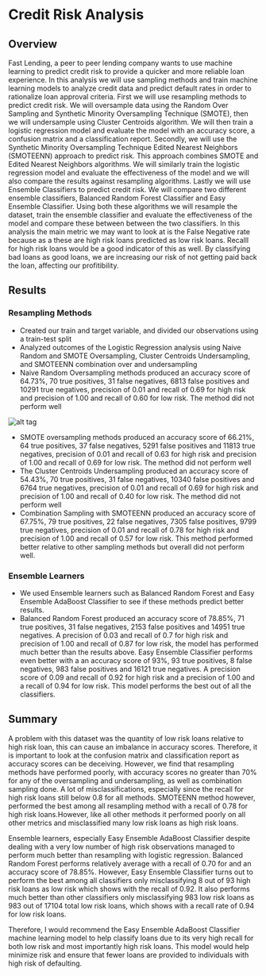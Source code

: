 # Credit Risk Analysis

## Overview 

Fast Lending, a peer to peer lending company wants to use machine learning to predict credit risk to provide a quicker and more reliable loan experience. In this analysis we will use sampling methods and train machine learning models to analyze credit data and predict default rates in order to rationalize loan approval criteria. First we will use resampling methods to predict credit risk. We will oversample data using the Random Over Sampling and Synthetic Minority Oversampling Technique (SMOTE), then we will undersample using Cluster Centroids algorithm. We will then train a logistic regression model and evaluate the model with an accuracy score, a confusion matrix and a classification report. Secondly, we will use the Synthetic Minority Oversampling Technique Edited Nearest Neighbors (SMOTEENN) approach to predict risk. This approach combines SMOTE and Edited Nearest Neighbors algorithms. We will similarly train the logistic regression model and evaluate the effectiveness of the model and we will also compare the results against resampling algorithms. Lastly we will use Ensemble Classifiers to predict credit risk. We will compare two different ensemble classifiers, Balanced Random Forest Classifier and Easy Ensemble Classifier. Using both these algorithms we will resample the dataset, train the ensemble classifier and evaluate the effectiveness of the model and compare these between between the two classifiers. In this analysis the main metric we may want to look at is the False Negative rate because as a these are high risk loans predicted as low risk loans. Recalll for high risk loans would be a good indicator of this as well. By classifying bad loans as good loans, we are increasing our risk of not getting paid back the loan, affecting our profitibility.

## Results 

### Resampling Methods 

* Created our train and target variable, and divided our observations using a train-test split
* Analyzed outcomes of the Logistic Regression analysis using Naive Random and SMOTE Oversampling, Cluster Centroids Undersampling, and SMOTEENN combination over and undersampling 
* Naive Random Oversampling methods produced an accuracy score of 64.73%, 70 true positives, 31 false negatives, 6813 false positives and 10291 true negatives, precision of 0.01 and recall of 0.69 for high risk and precision of 1.00 and recall of 0.60 for low risk. The method did not perform well

![alt tag](https://github.com/mobinapiracha/Credit_Risk_Analysis/tree/main/Images/Naive_Random_Sampling.PNG)

* SMOTE oversampling methods produced an accuracy score of 66.21%, 64 true positives, 37 false negatives, 5291 false positives and 11813 true negatives, precision of 0.01 and recall of 0.63 for high risk and precision of 1.00 and recall of 0.69 for low risk. The method did not perform well
* The Cluster Centroids Undersampling produced an accuracy score of 54.43%, 70 true positives, 31 false negatives, 10340 false positives and 6764 true negatives, precision of 0.01 and recall of 0.69 for high risk and precision of 1.00 and recall of 0.40 for low risk. The method did not perform well
* Combination Sampling with SMOTEENN produced an accuracy score of 67.75%, 79 true positives, 22 false negatives, 7305 false positives, 9799 true negatives, precision of 0.01 and recall of 0.78 for high risk and precision of 1.00 and recall of 0.57 for low risk. This method performed better relative to other sampling methods but overall did not perform well.

### Ensemble Learners 

* We used Ensemble learners such as Balanced Random Forest and Easy Ensemble AdaBoost Classifier to see if these methods predict better results. 
* Balanced Random Forest produced an accuracy score of 78.85%, 71 true positives, 31 false negatives, 2153 false positives and 14951 true negatives. A precision of 0.03 and recall of 0.7 for high risk and precision of 1.00 and recall of 0.87 for low risk, the model has performed much better than the results above. Easy Ensemble Classifier performs even better with a an accuracy score of 93%, 93 true positives, 8 false negatives, 983 false positives and 16121 true negatives. A precision score of 0.09 and recall of 0.92 for high risk and a precision of 1.00 and a recall of 0.94 for low risk. This model performs the best out of all the classifiers. 

## Summary 

A problem with this dataset was the quantity of low risk loans relative to high risk loan, this can cause an imbalance in accuracy scores. Therefore, it is important to look at the confusion matrix and classification report as accuracy scores can be deceiving. However, we find that resampling methods have performed poorly, with accuracy scores no greater than 70% for any of the oversampling and undersampling, as well as combination sampling done. A lot of misclassifications, especially since the recall for high risk loans still below 0.8 for all methods. SMOTEENN method however, performed the best among all resampling method with a recall of 0.78 for high risk loans.However, like all other methods it performed poorly on all other metrics and misclassified many low risk loans as high risk loans. 

Ensemble learners, especially Easy Ensemble AdaBoost Classifier despite dealing with a very low number of high risk observations managed to perform much better than resampling with logistic regression. Balanced Random Forest performs relatively average with a recall of 0.70 for and an accuracy score of 78.85%. However, Easy Ensemble Classifier turns out to perform the best among all classifiers only misclassifying 8 out of 93 high risk loans as low risk which shows with the recall of 0.92. It also performs much better than other classifiers only misclassifying 983 low risk loans as 983 out of 17104 total low risk loans, which shows with a recall rate of 0.94 for low risk loans. 

Therefore, I would recommend the Easy Ensemble AdaBoost Classifier machine learning model to help classify loans due to its very high recall for both low risk and most importantly high risk loans. This model would help minimize risk and ensure that fewer loans are provided to individuals with high risk of defaulting. 
